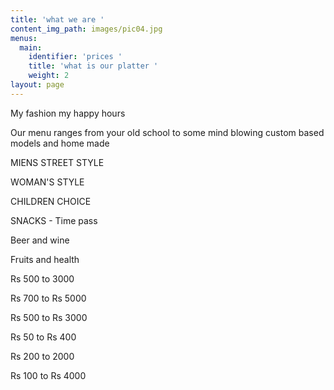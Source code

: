 ```yaml
---
title: 'what we are '
content_img_path: images/pic04.jpg
menus:
  main:
    identifier: 'prices '
    title: 'what is our platter '
    weight: 2
layout: page
---
```

My fashion  my happy hours

Our menu ranges from your old school to some mind blowing custom based models and home made

MIENS STREET STYLE

WOMAN'S STYLE

CHILDREN CHOICE

SNACKS - Time pass

Beer and wine

Fruits and health

	

Rs 500 to  3000

Rs 700 to  Rs 5000

Rs 500 to   Rs 3000

Rs 50 to  Rs 400

Rs 200 to 2000

Rs 100 to Rs 4000
